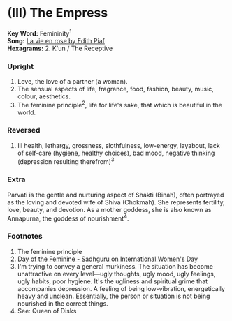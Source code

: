 # (III) The Empress

**Key Word:** Femininity<sup>1</sup>  
**Song:** [La vie en rose by Edith Piaf](https://www.youtube.com/watch?v=-0KvBnIvTFs)  
**Hexagrams:** 2. K'un / The Receptive



### Upright

1) Love, the love of a partner (a woman).
2) The sensual aspects of life, fragrance, food, fashion, beauty, music, colour, aesthetics.
3) The feminine principle<sup>2</sup>, life for life's sake, that which is beautiful in the world.



### Reversed

1) Ill health, lethargy, grossness, slothfulness, low-energy, layabout, lack of self-care (hygiene, healthy choices), bad mood, negative thinking (depression resulting therefrom)<sup>3</sup>



### Extra

Parvati is the gentle and nurturing aspect of Shakti (Binah), often portrayed as the loving and devoted wife of Shiva (Chokmah). She represents fertility, love, beauty, and devotion. As a mother goddess, she is also known as Annapurna, the goddess of nourishment<sup>4</sup>.



### Footnotes

1. The feminine principle
2. [Day of the Feminine - Sadhguru on International Women's Day](https://www.youtube.com/watch?v=SpZr7TNVDl0)
3. I'm trying to convey a general murkiness. The situation has become unattractive on every level—ugly thoughts, ugly mood, ugly feelings, ugly habits, poor hygiene. It's the ugliness and spiritual grime that accompanies depression. A feeling of being low-vibration, energetically heavy and unclean. Essentially, the person or situation is not being nourished in the correct things.
4. See: Queen of Disks


